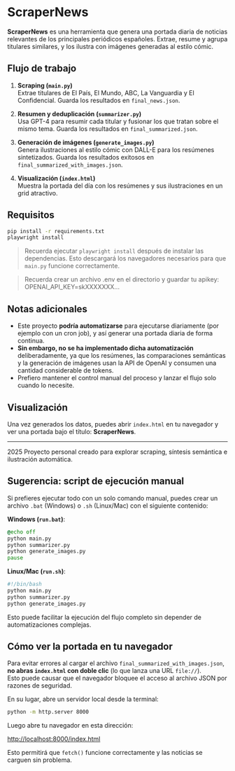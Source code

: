 # ScraperNews

**ScraperNews** es una herramienta que genera una portada diaria de noticias relevantes de los principales periódicos españoles. Extrae, resume y agrupa titulares similares, y los ilustra con imágenes generadas al estilo cómic.

## Flujo de trabajo

1. **Scraping (`main.py`)**  
   Extrae titulares de El País, El Mundo, ABC, La Vanguardia y El Confidencial. Guarda los resultados en `final_news.json`.

2. **Resumen y deduplicación (`summarizer.py`)**  
   Usa GPT-4 para resumir cada titular y fusionar los que tratan sobre el mismo tema. Guarda los resultados en `final_summarized.json`.

3. **Generación de imágenes (`generate_images.py`)**  
   Genera ilustraciones al estilo cómic con DALL-E para los resúmenes sintetizados. Guarda los resultados exitosos en `final_summarized_with_images.json`.

4. **Visualización (`index.html`)**  
   Muestra la portada del día con los resúmenes y sus ilustraciones en un grid atractivo.

## Requisitos

```bash
pip install -r requirements.txt
playwright install
```

> Recuerda ejecutar `playwright install` después de instalar las dependencias. Esto descargará los navegadores necesarios para que `main.py` funcione correctamente.

> Recuerda crear un archivo .env en el directorio y guardar tu apikey: OPENAI_API_KEY=skXXXXXXX...

## Notas adicionales

- Este proyecto **podría automatizarse** para ejecutarse diariamente (por ejemplo con un cron job), y así generar una portada diaria de forma continua.
- **Sin embargo, no se ha implementado dicha automatización** deliberadamente, ya que los resúmenes, las comparaciones semánticas y la generación de imágenes usan la API de OpenAI y consumen una cantidad considerable de tokens.
- Prefiero mantener el control manual del proceso y lanzar el flujo solo cuando lo necesite.

## Visualización

Una vez generados los datos, puedes abrir `index.html` en tu navegador y ver una portada bajo el título: **ScraperNews**.

---

 2025 Proyecto personal creado para explorar scraping, síntesis semántica e ilustración automática.

## Sugerencia: script de ejecución manual

Si prefieres ejecutar todo con un solo comando manual, puedes crear un archivo `.bat` (Windows) o `.sh` (Linux/Mac) con el siguiente contenido:

**Windows (`run.bat`)**:
```bat
@echo off
python main.py
python summarizer.py
python generate_images.py
pause
```

**Linux/Mac (`run.sh`)**:
```bash
#!/bin/bash
python main.py
python summarizer.py
python generate_images.py
```

Esto puede facilitar la ejecución del flujo completo sin depender de automatizaciones complejas.

## Cómo ver la portada en tu navegador

Para evitar errores al cargar el archivo `final_summarized_with_images.json`, **no abras `index.html` con doble clic** (lo que lanza una URL `file://`).  
Esto puede causar que el navegador bloquee el acceso al archivo JSON por razones de seguridad.

En su lugar, abre un servidor local desde la terminal:

```bash
python -m http.server 8000
```

Luego abre tu navegador en esta dirección:

 [http://localhost:8000/index.html](http://localhost:8000/index.html)

Esto permitirá que `fetch()` funcione correctamente y las noticias se carguen sin problema.
